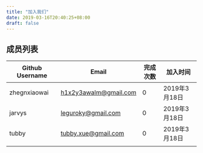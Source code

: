 ```yaml
---
title: "加入我们"
date: 2019-03-16T20:40:25+08:00
draft: false
---
```



## 成员列表

| Github Username | Email                 | 完成次数 | 加入时间      |
| --------------- | --------------------- | -------- | ------------- |
| zhegnxiaowai    | h1x2y3awalm@gmail.com | 0        | 2019年3月18日 |
| jarvys          | leguroky@gmail.com    | 0        | 2019年3月18日 |
| tubby           | tubby.xue@gmail.com   | 0        | 2019年3月18日 | 
|                 |                       |          |               |
